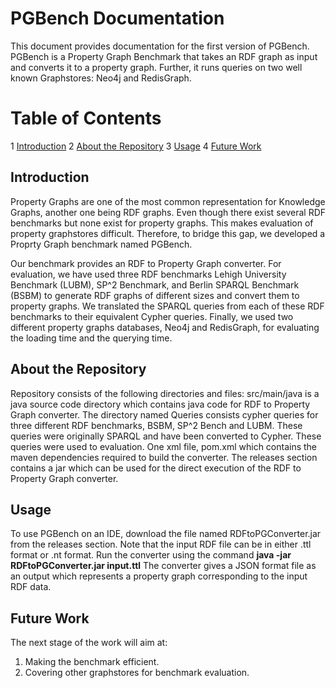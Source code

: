 # PGBench Documentation
This document provides documentation for the first version of PGBench. PGBench is a Property Graph Benchmark that takes an RDF graph as input and converts it to a property graph. Further, it runs queries on two well known Graphstores: Neo4j and RedisGraph.

# Table of Contents
1 [Introduction](#Intoduction)
2 [About the Repository](#About-the-Repository)
3 [Usage](#Usage)
4 [Future Work](#Future-Work)

## Introduction
Property Graphs are one of the most common representation for Knowledge Graphs, another one being RDF graphs. Even though there exist several RDF benchmarks but none exist for property graphs. This makes evaluation of property graphstores difficult. Therefore, to bridge this gap, we developed a Proprty Graph benchmark named PGBench. 

Our benchmark provides an RDF to Property Graph converter. For evaluation, we have used three RDF benchmarks Lehigh University Benchmark (LUBM), SP^2 Benchmark, and Berlin SPARQL Benchmark (BSBM) to generate RDF graphs of different sizes and convert them to property graphs. We translated the SPARQL queries from each of these RDF benchmarks to their equivalent Cypher queries. Finally, we used two different property graphs databases, Neo4j and RedisGraph, for evaluating the loading time and the querying time.


## About the Repository
Repository consists of the following directories and files: 
src/main/java is a java source code directory which contains java code for RDF to Property Graph converter. The directory named Queries consists cypher queries for three different RDF benchmarks, BSBM, SP^2 Bench and LUBM. These queries were originally SPARQL and have been converted to Cypher. These queries were used to evaluation. One xml file, pom.xml which contains the maven dependencies required to build the converter. The releases section contains a jar which can be used for the direct execution of the RDF to Property Graph converter.

## Usage
To use PGBench on an IDE, download the file named RDFtoPGConverter.jar from the releases section. Note that the input RDF file can be in either .ttl format or .nt format. Run the converter using the command **java -jar RDFtoPGConverter.jar input.ttl**
The converter gives a JSON format file as an output which represents a property graph corresponding to the input RDF data.


## Future Work

The next stage of the work will aim at:
1. Making the benchmark efficient.
2. Covering other graphstores for benchmark evaluation.
